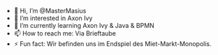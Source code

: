 - 👋 Hi, I’m @MasterMasius
- 👀 I’m interested in Axon Ivy
- 🌱 I’m currently learning Axon Ivy & Java & BPMN
- 📫 How to reach me: Via Brieftaube 
- ⚡ Fun fact: Wir befinden uns im Endspiel des Miet-Markt-Monopolis.

<!---
MasterMasius/MasterMasius is a ✨ special ✨ repository because its `README.md` (this file) appears on your GitHub profile.
You can click the Preview link to take a look at your changes.
--->
